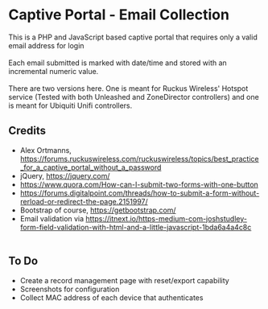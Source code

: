 # Captive Portal - Email Collection
This is a PHP and JavaScript based captive portal that requires only a valid email address for login<br><br>
Each email submitted is marked with date/time and stored with an incremental numeric value.
<br><br>
There are two versions here. One is meant for Ruckus Wireless' Hotspot service (Tested with both Unleashed and ZoneDirector controllers) and one is meant for Ubiquiti Unifi controllers.

## Credits
- Alex Ortmanns, https://forums.ruckuswireless.com/ruckuswireless/topics/best_practice_for_a_captive_portal_without_a_password <br>
- jQuery, https://jquery.com/
- https://www.quora.com/How-can-I-submit-two-forms-with-one-button <br>
- https://forums.digitalpoint.com/threads/how-to-submit-a-form-without-rerload-or-redirect-the-page.2151997/ <br>
- Bootstrap of course, https://getbootstrap.com/<br>
- Email validation via https://itnext.io/https-medium-com-joshstudley-form-field-validation-with-html-and-a-little-javascript-1bda6a4a4c8c
<br><br>
## To Do
- Create a record management page with reset/export capability <br>
- Screenshots for configuration <br>
- Collect MAC address of each device that authenticates <br>
